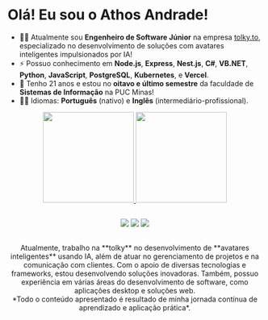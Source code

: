## <h1>Olá! Eu sou o Athos Andrade!</h1>

- 👨‍💻 Atualmente sou **Engenheiro de Software Júnior** na empresa [tolky.to](https://tolky.to/), especializado no desenvolvimento de soluções com avatares inteligentes impulsionados por IA!
- ⚡ Possuo conhecimento em **Node.js**, **Express**, **Nest.js**, **C#**, **VB.NET**, **Python**, **JavaScript**, **PostgreSQL**, **Kubernetes**, e **Vercel**.
- 💬 Tenho 21 anos e estou no **oitavo e último semestre** da faculdade de **Sistemas de Informação** na PUC Minas!
- ✋🏻 Idiomas: **Português** (nativo) e **Inglês** (intermediário-profissional).
  
<div align="center">
  <a href="https://github.com/athosmartinez">
  <img height="180em" src="https://github-readme-stats.vercel.app/api?username=athosmartinez&show_icons=true&theme=dark&include_all_commits=true&count_private=true"/>
  <img height="180em" src="https://github-readme-stats.vercel.app/api/top-langs/?username=athosmartinez&layout=compact&langs_count=7&theme=dark"/>
</div>
  
  ##
 
<div align="center"> 
  <a href="http://discordapp.com/users/mxtz#0351" target="_blank"><img src="https://img.shields.io/badge/Discord-7289DA?style=for-the-badge&logo=discord&logoColor=white" target="_blank"></a> 
  <a href = "mailto:athosandrade04@gmail.com"><img src="https://img.shields.io/badge/-Gmail-%23333?style=for-the-badge&logo=gmail&logoColor=white" target="_blank"></a>
  <a href="https://www.linkedin.com/in/athos-andrade-a1671b237/" target="_blank"><img src="https://img.shields.io/badge/-LinkedIn-%230077B5?style=for-the-badge&logo=linkedin&logoColor=white" target="_blank"></a> 
</div>
 
  ##
<div align="center"> 
Atualmente, trabalho na **tolky** no desenvolvimento de **avatares inteligentes** usando IA, além de atuar no gerenciamento de projetos e na comunicação com clientes. Com o apoio de diversas tecnologias e frameworks, estou desenvolvendo soluções inovadoras. Também, possuo experiência em várias áreas do desenvolvimento de software, como aplicações desktop e soluções web.<br> 
*Todo o conteúdo apresentado é resultado de minha jornada contínua de aprendizado e aplicação prática*.
</div>
